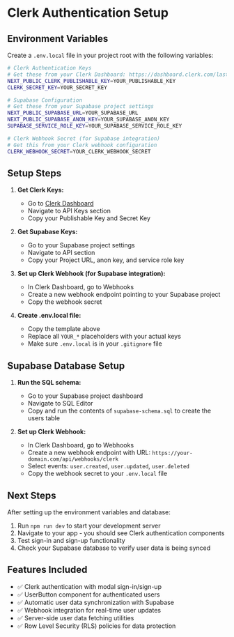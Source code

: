 # Clerk Authentication Setup

## Environment Variables

Create a `.env.local` file in your project root with the following variables:

```bash
# Clerk Authentication Keys
# Get these from your Clerk Dashboard: https://dashboard.clerk.com/last-active?path=api-keys
NEXT_PUBLIC_CLERK_PUBLISHABLE_KEY=YOUR_PUBLISHABLE_KEY
CLERK_SECRET_KEY=YOUR_SECRET_KEY

# Supabase Configuration
# Get these from your Supabase project settings
NEXT_PUBLIC_SUPABASE_URL=YOUR_SUPABASE_URL
NEXT_PUBLIC_SUPABASE_ANON_KEY=YOUR_SUPABASE_ANON_KEY
SUPABASE_SERVICE_ROLE_KEY=YOUR_SUPABASE_SERVICE_ROLE_KEY

# Clerk Webhook Secret (for Supabase integration)
# Get this from your Clerk webhook configuration
CLERK_WEBHOOK_SECRET=YOUR_CLERK_WEBHOOK_SECRET
```

## Setup Steps

1. **Get Clerk Keys:**
   - Go to [Clerk Dashboard](https://dashboard.clerk.com/)
   - Navigate to API Keys section
   - Copy your Publishable Key and Secret Key

2. **Get Supabase Keys:**
   - Go to your Supabase project settings
   - Navigate to API section
   - Copy your Project URL, anon key, and service role key

3. **Set up Clerk Webhook (for Supabase integration):**
   - In Clerk Dashboard, go to Webhooks
   - Create a new webhook endpoint pointing to your Supabase project
   - Copy the webhook secret

4. **Create .env.local file:**
   - Copy the template above
   - Replace all `YOUR_*` placeholders with your actual keys
   - Make sure `.env.local` is in your `.gitignore` file

## Supabase Database Setup

1. **Run the SQL schema:**
   - Go to your Supabase project dashboard
   - Navigate to SQL Editor
   - Copy and run the contents of `supabase-schema.sql` to create the users table

2. **Set up Clerk Webhook:**
   - In Clerk Dashboard, go to Webhooks
   - Create a new webhook endpoint with URL: `https://your-domain.com/api/webhooks/clerk`
   - Select events: `user.created`, `user.updated`, `user.deleted`
   - Copy the webhook secret to your `.env.local` file

## Next Steps

After setting up the environment variables and database:

1. Run `npm run dev` to start your development server
2. Navigate to your app - you should see Clerk authentication components
3. Test sign-in and sign-up functionality
4. Check your Supabase database to verify user data is being synced

## Features Included

- ✅ Clerk authentication with modal sign-in/sign-up
- ✅ UserButton component for authenticated users
- ✅ Automatic user data synchronization with Supabase
- ✅ Webhook integration for real-time user updates
- ✅ Server-side user data fetching utilities
- ✅ Row Level Security (RLS) policies for data protection
